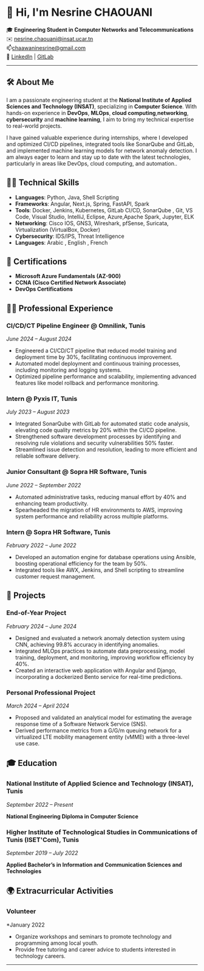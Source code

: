# 👋 Hi, I'm Nesrine CHAOUANI

🎓 **Engineering Student in Computer Networks and Telecommunications**
✉️ nesrine.chaouani@insat.ucar.tn  
📫chaawaninesrine@gmail.com  
🔗 [LinkedIn](www.linkedin.com/in/nesrine-chaaouani) | [GitLab](https://gitlab.com/nesrine.chaouani)

---

## 🛠 About Me
I am a passionate engineering student at the **National Institute of Applied Sciences and Technology (INSAT)**, specializing in **Computer Science**. With hands-on experience in **DevOps**, **MLOps**, **cloud computing**,**networking**, **cybersecurity** and **machine learning**, I aim to bring my technical expertise to real-world projects.

I have gained valuable experience during internships, where I developed and optimized CI/CD pipelines, integrated tools like SonarQube and GitLab, and implemented machine learning models for network anomaly detection. I am always eager to learn and stay up to date with the latest technologies, particularly in areas like DevOps, cloud computing, and automation..

## 🧑‍💻 Technical Skills
- **Languages**: Python, Java, Shell Scripting  
- **Frameworks**: Angular, Next.js, Spring, FastAPI, Spark
- **Tools**: Docker, Jenkins, Kubernetes, GitLab CI/CD, SonarQube , Git,  VS Code, Visual Studio, IntelliJ, Eclipse, Azure,Apache Spark, Jupyter, ELK 
- **Networking**: Cisco IOS, GNS3, Wireshark, pfSense, Suricata, Virtualization (VirtualBox, Docker)
- **Cybersecurity**: IDS/IPS, Threat Intelligence
- **Languages**: Arabic , English , French 


## 🔐 Certifications
- **Microsoft Azure Fundamentals (AZ-900)**  
- **CCNA (Cisco Certified Network Associate)**  
- **DevOps Certifications**



## 👩‍💻 Professional Experience

### CI/CD/CT Pipeline Engineer @ Omnilink, Tunis
*June 2024 – August 2024*
- Engineered a CI/CD/CT pipeline that reduced model training and deployment time by 30%, facilitating continuous improvement.
- Automated model deployment and continuous training processes, including monitoring and logging systems.
- Optimized pipeline performance and scalability, implementing advanced features like model rollback and performance monitoring.

### Intern @ Pyxis IT, Tunis
*July 2023 – August 2023*
- Integrated SonarQube with GitLab for automated static code analysis, elevating code quality metrics by 20% within the CI/CD pipeline.
- Strengthened software development processes by identifying and resolving rule violations and security vulnerabilities 50% faster.
- Streamlined issue detection and resolution, leading to more efficient and reliable software delivery.

### Junior Consultant @ Sopra HR Software, Tunis
*June 2022 – September 2022*
- Automated administrative tasks, reducing manual effort by 40% and enhancing team productivity.
- Spearheaded the migration of HR environments to AWS, improving system performance and reliability across multiple platforms.

### Intern @ Sopra HR Software, Tunis
*February 2022 – June 2022*
- Developed an automation engine for database operations using Ansible, boosting operational efficiency for the team by 50%.
- Integrated tools like AWX, Jenkins, and Shell scripting to streamline customer request management.

## 🚀 Projects

### End-of-Year Project
*February 2024 – June 2024*
- Designed and evaluated a network anomaly detection system using CNN, achieving 99.8% accuracy in identifying anomalies.
- Integrated MLOps practices to automate data preprocessing, model training, deployment, and monitoring, improving workflow efficiency by 40%.
- Created an interactive web application with Angular and Django, incorporating a dockerized Bento service for real-time predictions.

### Personal Professional Project
*March 2024 – April 2024*
- Proposed and validated an analytical model for estimating the average response time of a Software Network Service (SNS).
- Derived performance metrics from a G/G/m queuing network for a virtualized LTE mobility management entity (vMME) with a three-level use case.

## 🎓 Education

### National Institute of Applied Science and Technology (INSAT), Tunis
*September 2022 – Present*

**National Engineering Diploma in Computer Science**

### Higher Institute of Technological Studies in Communications of Tunis (ISET'Com), Tunis
*September 2019 – July 2022*

**Applied Bachelor’s in Information and Communication Sciences and Technologies**

## 🌍 Extracurricular Activities


### Volunteer 
*January 2022 
- Organize workshops and seminars to promote technology and programming among local youth.
- Provide free tutoring and career advice to students interested in technology careers.

---


